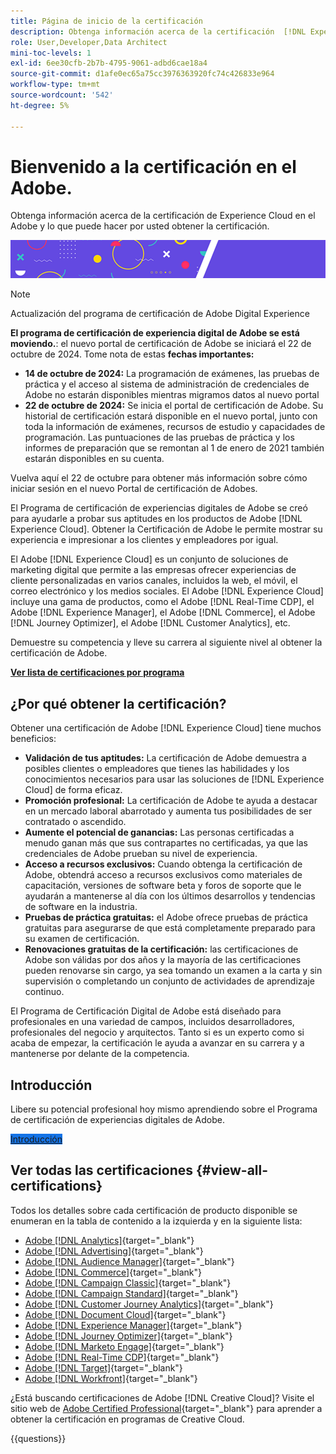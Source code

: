 ```yaml
---
title: Página de inicio de la certificación
description: Obtenga información acerca de la certificación  [!DNL Experience Cloud] en el Adobe. Descubra lo que puede aportarle obtener la certificación.
role: User,Developer,Data Architect
mini-toc-levels: 1
exl-id: 6ee30cfb-2b7b-4795-9061-adbd6cae18a4
source-git-commit: d1afe0ec65a75cc3976363920fc74c426833e964
workflow-type: tm+mt
source-wordcount: '542'
ht-degree: 5%

---
```


# Bienvenido a la certificación en el Adobe.

Obtenga información acerca de la certificación de Experience Cloud en el Adobe y lo que puede hacer por usted obtener la certificación.

![Titular](/help/certifications/assets/home_banner_smallwide.png)

>[!NOTE]
>Actualización del programa de certificación de Adobe Digital Experience
>
>**El programa de certificación de experiencia digital de Adobe se está moviendo.**: el nuevo portal de certificación de Adobe se iniciará el 22 de octubre de 2024. Tome nota de estas **fechas importantes:**
>
>* **14 de octubre de 2024:** La programación de exámenes, las pruebas de práctica y el acceso al sistema de administración de credenciales de Adobe no estarán disponibles mientras migramos datos al nuevo portal
>* **22 de octubre de 2024:** Se inicia el portal de certificación de Adobe. Su historial de certificación estará disponible en el nuevo portal, junto con toda la información de exámenes, recursos de estudio y capacidades de programación. Las puntuaciones de las pruebas de práctica y los informes de preparación que se remontan al 1 de enero de 2021 también estarán disponibles en su cuenta.
>
>Vuelva aquí el 22 de octubre para obtener más información sobre cómo iniciar sesión en el nuevo Portal de certificación de Adobes.

El Programa de certificación de experiencias digitales de Adobe se creó para ayudarle a probar sus aptitudes en los productos de Adobe [!DNL Experience Cloud]. Obtener la Certificación de Adobe le permite mostrar su experiencia e impresionar a los clientes y empleadores por igual.

El Adobe [!DNL Experience Cloud] es un conjunto de soluciones de marketing digital que permite a las empresas ofrecer experiencias de cliente personalizadas en varios canales, incluidos la web, el móvil, el correo electrónico y los medios sociales. El Adobe [!DNL Experience Cloud] incluye una gama de productos, como el Adobe [!DNL Real-Time CDP], el Adobe [!DNL Experience Manager], el Adobe [!DNL Commerce], el Adobe [!DNL Journey Optimizer], el Adobe [!DNL Customer Analytics], etc.

Demuestre su competencia y lleve su carrera al siguiente nivel al obtener la certificación de Adobe.

[**Ver lista de certificaciones por programa**](#view-all-certifications)

## ¿Por qué obtener la certificación?

Obtener una certificación de Adobe [!DNL Experience Cloud] tiene muchos beneficios:

* **Validación de tus aptitudes:** La certificación de Adobe demuestra a posibles clientes o empleadores que tienes las habilidades y los conocimientos necesarios para usar las soluciones de [!DNL Experience Cloud] de forma eficaz.
* **Promoción profesional:** La certificación de Adobe te ayuda a destacar en un mercado laboral abarrotado y aumenta tus posibilidades de ser contratado o ascendido.
* **Aumente el potencial de ganancias:** Las personas certificadas a menudo ganan más que sus contrapartes no certificadas, ya que las credenciales de Adobe prueban su nivel de experiencia.
* **Acceso a recursos exclusivos:** Cuando obtenga la certificación de Adobe, obtendrá acceso a recursos exclusivos como materiales de capacitación, versiones de software beta y foros de soporte que le ayudarán a mantenerse al día con los últimos desarrollos y tendencias de software en la industria.
* **Pruebas de práctica gratuitas:** el Adobe ofrece pruebas de práctica gratuitas para asegurarse de que está completamente preparado para su examen de certificación.
* **Renovaciones gratuitas de la certificación:** las certificaciones de Adobe son válidas por dos años y la mayoría de las certificaciones pueden renovarse sin cargo, ya sea tomando un examen a la carta y sin supervisión o completando un conjunto de actividades de aprendizaje continuo.

El Programa de Certificación Digital de Adobe está diseñado para profesionales en una variedad de campos, incluidos desarrolladores, profesionales del negocio y arquitectos. Tanto si es un experto como si acaba de empezar, la certificación le ayuda a avanzar en su carrera y a mantenerse por delante de la competencia.

## Introducción 

Libere su potencial profesional hoy mismo aprendiendo sobre el Programa de certificación de experiencias digitales de Adobe.

<a href="https://experienceleague.adobe.com/docs/certification/certification/getting-started.html" target="_blank" class="spectrum-Button spectrum-Button--fill spectrum-Button--accent spectrum-Button--sizeM is-margin-bottom-big-big at-element-click-tracking" style="background-color:#1473E6"><span class="spectrum-Button-label has-no-wrap">Introducción</span></a>

## Ver todas las certificaciones {#view-all-certifications}

Todos los detalles sobre cada certificación de producto disponible se enumeran en la tabla de contenido a la izquierda y en la siguiente lista:

* [Adobe [!DNL Analytics]](/help/certifications/aa/aa-overview.md){target="_blank"}
* [Adobe [!DNL Advertising]](/help/certifications/aac/aac-overview.md){target="_blank"}
* [Adobe [!DNL Audience Manager]](/help/certifications/aam/aam-overview.md){target="_blank"}
* [Adobe [!DNL Commerce]](/help/certifications/ac/ac-overview.md){target="_blank"}
* [Adobe [!DNL Campaign Classic]](/help/certifications/acc/acc-overview.md){target="_blank"}
* [Adobe [!DNL Campaign Standard]](/help/certifications/acs/acs-overview.md){target="_blank"}
* [Adobe [!DNL Customer Journey Analytics]](/help/certifications/acja/acja-overview.md){target="_blank"}
* [Adobe [!DNL Document Cloud]](/help/certifications/adc/adc-overview.md){target="_blank"}
* [Adobe [!DNL Experience Manager]](/help/certifications/aem/aem-overview.md){target="_blank"}
* [Adobe [!DNL Journey Optimizer]](/help/certifications/ajo/ajo-overview.md){target="_blank"}
* [Adobe [!DNL Marketo Engage]](/help/certifications/ame/ame-overview.md){target="_blank"}
* [Adobe [!DNL Real-Time CDP]](/help/certifications/rtcdp/rtcdp-overview.md){target="_blank"}
* [Adobe [!DNL Target]](/help/certifications/at/at-overview.md){target="_blank"}
* [Adobe [!DNL Workfront]](/help/certifications/aw/aw-overview.md){target="_blank"}

¿Está buscando certificaciones de Adobe [!DNL Creative Cloud]? Visite el sitio web de [Adobe Certified Professional](https://certifiedprofessional.adobe.com/en/home){target="_blank"} para aprender a obtener la certificación en programas de Creative Cloud.

{{questions}}